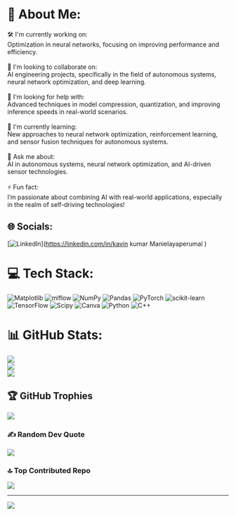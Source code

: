 # 💫 About Me:
🛠️ I'm currently working on:<br>Optimization in neural networks, focusing on improving performance and efficiency.<br><br>🤝 I'm looking to collaborate on:<br>AI engineering projects, specifically in the field of autonomous systems, neural network optimization, and deep learning.<br><br>🧠 I'm looking for help with:<br>Advanced techniques in model compression, quantization, and improving inference speeds in real-world scenarios.<br><br>🌱 I'm currently learning:<br>New approaches to neural network optimization, reinforcement learning, and sensor fusion techniques for autonomous systems.<br><br>💬 Ask me about:<br>AI in autonomous systems, neural network optimization, and AI-driven sensor technologies.<br><br>⚡ Fun fact:<br>I’m passionate about combining AI with real-world applications, especially in the realm of self-driving technologies!


## 🌐 Socials:
[![LinkedIn](https://img.shields.io/badge/LinkedIn-%230077B5.svg?logo=linkedin&logoColor=white)](https://linkedin.com/in/kavin kumar Manielayaperumal  ) 

# 💻 Tech Stack:
![Matplotlib](https://img.shields.io/badge/Matplotlib-%23ffffff.svg?style=for-the-badge&logo=Matplotlib&logoColor=black) ![mlflow](https://img.shields.io/badge/mlflow-%23d9ead3.svg?style=for-the-badge&logo=numpy&logoColor=blue) ![NumPy](https://img.shields.io/badge/numpy-%23013243.svg?style=for-the-badge&logo=numpy&logoColor=white) ![Pandas](https://img.shields.io/badge/pandas-%23150458.svg?style=for-the-badge&logo=pandas&logoColor=white) ![PyTorch](https://img.shields.io/badge/PyTorch-%23EE4C2C.svg?style=for-the-badge&logo=PyTorch&logoColor=white) ![scikit-learn](https://img.shields.io/badge/scikit--learn-%23F7931E.svg?style=for-the-badge&logo=scikit-learn&logoColor=white) ![TensorFlow](https://img.shields.io/badge/TensorFlow-%23FF6F00.svg?style=for-the-badge&logo=TensorFlow&logoColor=white) ![Scipy](https://img.shields.io/badge/SciPy-%230C55A5.svg?style=for-the-badge&logo=scipy&logoColor=%white) ![Canva](https://img.shields.io/badge/Canva-%2300C4CC.svg?style=for-the-badge&logo=Canva&logoColor=white) ![Python](https://img.shields.io/badge/python-3670A0?style=for-the-badge&logo=python&logoColor=ffdd54) ![C++](https://img.shields.io/badge/c++-%2300599C.svg?style=for-the-badge&logo=c%2B%2B&logoColor=white)
# 📊 GitHub Stats:
![](https://github-readme-stats.vercel.app/api?username=kavinkumarManielayaperumal&theme=material-palenight&hide_border=true&include_all_commits=false&count_private=false)<br/>
![](https://github-readme-streak-stats.herokuapp.com/?user=kavinkumarManielayaperumal&theme=material-palenight&hide_border=true)<br/>
![](https://github-readme-stats.vercel.app/api/top-langs/?username=kavinkumarManielayaperumal&theme=material-palenight&hide_border=true&include_all_commits=false&count_private=false&layout=compact)

## 🏆 GitHub Trophies
![](https://github-profile-trophy.vercel.app/?username=kavinkumarManielayaperumal&theme=radical&no-frame=false&no-bg=false&margin-w=4)

### ✍️ Random Dev Quote
![](https://quotes-github-readme.vercel.app/api?type=horizontal&theme=radical)

### 🔝 Top Contributed Repo
![](https://github-contributor-stats.vercel.app/api?username=kavinkumarManielayaperumal&limit=5&theme=dark&combine_all_yearly_contributions=true)

---
[![](https://visitcount.itsvg.in/api?id=kavinkumarManielayaperumal&icon=0&color=0)](https://visitcount.itsvg.in)

<!-- Proudly created with GPRM ( https://gprm.itsvg.in ) -->
